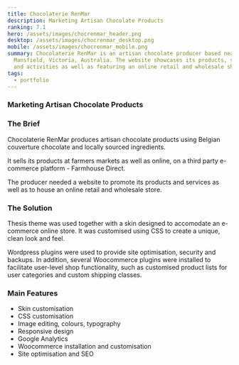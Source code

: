 ```yaml
---
title: Chocolaterie RenMar
description: Marketing Artisan Chocolate Products
ranking: 7.1
hero: /assets/images/chocrenmar_header.png
desktop: /assets/images/chocrenmar_desktop.png
mobile: /assets/images/chocrenmar_mobile.png
summary: Chocolaterie RenMar is an artisan chocolate producer based near
  Mansfield, Victoria, Australia. The website showcases its products, services
  and activities as well as featuring an online retail and wholesale shop.
tags:
  - portfolio
---
```


### Marketing Artisan Chocolate Products

### The Brief

Chocolaterie RenMar produces artisan chocolate products using Belgian couverture chocolate and locally sourced ingredients.

It sells its products at farmers markets as well as online, on a third party e-commerce platform - Farmhouse Direct.

The producer needed a website to promote its products and services as well as to house an online retail and wholesale store.

### The Solution

Thesis theme was used together with a skin designed to accomodate an e-commerce online store. It was customised using CSS to create a unique, clean look and feel.

Wordpress plugins were used to provide site optimisation, security and backups. In addition, several Woocommerce plugins were installed to facilitate user-level shop functionality, such as customised product lists for user categories and custom shipping classes.

### Main Features

- Skin customisation
- CSS customisation
- Image editing, colours, typography
- Responsive design
- Google Analytics
- Woocommerce installation and customisation
- Site optimisation and SEO
